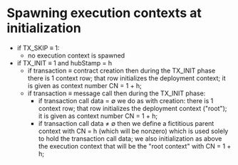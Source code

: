 # Spawning execution contexts at initialization

- if TX_SKIP ≡ 1:
	- no execution context is spawned
- if TX_INIT ≡ 1 and hubStamp = h
	- if transaction ≡ contract creation then during the TX_INIT phase there is 1 context row; that row initializes the deployment context; it is given as context number CN = 1 + h;
	- if transaction ≡ message call then during the TX_INIT phase:
		- if transaction call data = ∅ we do as with creation: there is 1 context row; that row initializes the deployment context ("root"); it is given as context number CN = 1 + h;
		- if transaction call data ≠ ∅ then we define a fictitious parent context with CN = h (which will be nonzero) which is used solely to hold the transaction call data; we also initialization as above the execution context that will be the "root context" with CN = 1 + h;
